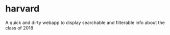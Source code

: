 harvard
=======

A quick and dirty webapp to display searchable and filterable info about the class of 2018
